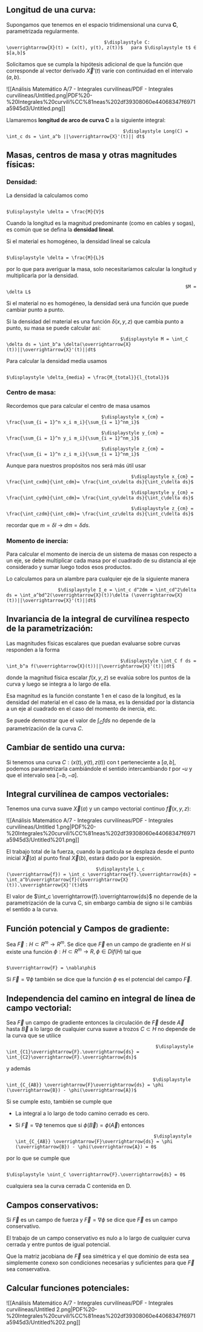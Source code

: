 ## Longitud de una curva:

Supongamos que tenemos en el espacio tridimensional una curva **C**, parametrizada regularmente.

                                        $\displaystyle C: \overrightarrow{X}(t) = (x(t), y(t), z(t))$   para $\displaystyle t$ ∈ $[a,b]$

Solicitamos que se cumpla la hipótesis adicional de que la función que corresponde al vector derivado $\displaystyle \overrightarrow{X}'(t)$ varíe con continuidad en el intervalo $(a,b)$.

![[Análisis Matemático A/7 - Integrales curvilíneas/PDF - Integrales curvilíneas/Untitled.png|PDF%20-%20Integrales%20curvili%CC%81neas%202df39308060e44068347f6971a5945d3/Untitled.png]]

Llamaremos **longitud de arco de curva C** a la siguiente integral:

                                               $\displaystyle Long(C) = \int_c ds = \int_a^b ||\overrightarrow{X}'(t)|| dt$

## Masas, centros de masa y otras magnitudes físicas:

### Densidad:

La densidad la calculamos como

                                                                      $\displaystyle \delta = \frac{M}{V}$

Cuando la longitud es la magnitud predominante (como en cables y sogas), es común que se defina la **densidad lineal**.

Si el material es homogéneo, la densidad lineal se calcula 

                                                                      $\displaystyle \delta = \frac{M}{L}$

por lo que para averiguar la masa, solo necesitaríamos calcular la longitud y multiplicarla por la densidad.

                                                                      $M = \delta L$

Si el material no es homogéneo, la densidad será una función que puede cambiar punto a punto.

Si la densidad del material es una función $\delta(x, y, z)$ que cambia punto a punto, su masa se puede calcular así:

                                              $\displaystyle M = \int_C \delta ds = \int_b^a \delta(\overrightarrow{X}(t))||\overrightarrow{X}'(t)||dt$

Para calcular la densidad media usamos

                                                               $\displaystyle \delta_{media} = \frac{M_{total}}{l_{total}}$

### Centro de masa:

Recordemos que para calcular el centro de masa usamos

                                       $\displaystyle x_{cm} = \frac{\sum_{i = 1}^n x_i m_i}{\sum_{i = 1}^nm_i}$

                                       $\displaystyle y_{cm} = \frac{\sum_{i = 1}^n y_i m_i}{\sum_{i = 1}^nm_i}$

                                       $\displaystyle z_{cm} = \frac{\sum_{i = 1}^n z_i m_i}{\sum_{i = 1}^nm_i}$

Aunque para nuestros propósitos nos será más útil usar 

                                                  $\displaystyle x_{cm} = \frac{\int_cxdm}{\int_cdm}= \frac{\int_cx\delta ds}{\int_c\delta ds}$

                                                  $\displaystyle y_{cm} = \frac{\int_cydm}{\int_cdm}= \frac{\int_cy\delta ds}{\int_c\delta ds}$

                                                  $\displaystyle z_{cm} = \frac{\int_czdm}{\int_cdm}= \frac{\int_cz\delta ds}{\int_c\delta ds}$

recordar que $m = \delta l$ → $dm = \delta ds$.

### Momento de inercia:

Para calcular el momento de inercia de un sistema de masas con respecto a un eje, se debe multiplicar cada masa por el cuadrado de su distancia al eje considerado y sumar luego todos esos productos. 

Lo calculamos para un alambre para cualquier eje de la siguiente manera

                       $\displaystyle I_e = \int_c d^2dm = \int_cd^2\delta ds = \int_a^bd^2(\overrightarrow{X}(t))\delta (\overrightarrow{X}(t))||\overrightarrow{X}'(t)||dt$ 

## Invariancia de la integral de curvilínea respecto de la parametrización:

Las magnitudes físicas escalares que puedan evaluarse sobre curvas responden a la forma

                                              $\displaystyle \int_C f ds = \int_b^a f(\overrightarrow{X}(t))||\overrightarrow{X}'(t)||dt$

donde la magnitud física escalar $f(x, y, z)$ se evalúa sobre los puntos de la curva y luego se integra  a lo largo de ella.

Esa magnitud es la función constante 1 en el caso de la longitud, es la densidad del material en el caso de la masa, es la densidad por la distancia a un eje al cuadrado en el caso del momento de inercia, etc.

Se puede demostrar que el valor de  $\int_C f ds$ no depende de la parametrización de la curva $C$.

## Cambiar de sentido una curva:

Si tenemos una curva  $C :(x(t), y(t), z(t))$ con t perteneciente a $[a,b]$, podemos parametrizarla cambiándole el sentido intercambiando $t$ por **-**$u$ y que el intervalo sea $[-b,-a]$.

## Integral curvilínea de campos vectoriales:

Tenemos una curva suave $\overrightarrow{X}(a)$  y un campo vectorial continuo $\overrightarrow{f} (x, y, z)$: 

![[Análisis Matemático A/7 - Integrales curvilíneas/PDF - Integrales curvilíneas/Untitled 1.png|PDF%20-%20Integrales%20curvili%CC%81neas%202df39308060e44068347f6971a5945d3/Untitled%201.png]]

El trabajo total de la fuerza, cuando la partícula se desplaza desde el punto inicial $\overrightarrow{X}(a)$ al punto final $\overrightarrow{X}(b)$, estará dado por la expresión.

                                     $\displaystyle L_c (\overrightarrow{f}) = \int_c \overrightarrow{f}.\overrightarrow{ds} = \int_a^b\overrightarrow{f}(\overrightarrow{X}(t)).\overrightarrow{X}'(t)dt$

El valor de  $\int_c \overrightarrow{f}.\overrightarrow{ds}$ no depende de la parametrización de la curva C, sin embargo cambia de signo si le cambiás el sentido a la curva.

## Función potencial y Campos de gradiente:

Sea $\overrightarrow{F}: H \subset R^{m} \to R^m$. Se dice que $\overrightarrow{F}$ en un campo de gradiente en $H$ si existe una función $\phi: H \subset R^{m} \to R, \phi \in Dif(H)$ tal que

                                                                         $\overrightarrow{F} = \nabla\phi$

Si $\overrightarrow{F} = \nabla\phi$ también se dice que la función $\phi$ es el potencial del campo $\overrightarrow{F}$.

## Independencia del camino en integral de línea de campo vectorial:

Sea $\overrightarrow{F}$ un campo de gradiente entonces la circulación de $\overrightarrow{F}$ desde $\overrightarrow{A}$ hasta $\overrightarrow{B}$ a lo largo de cualquier curva suave a trozos $C \subset H$ no depende de la curva que se utilice

                                                           $\displaystyle \int_{C1}\overrightarrow{F}.\overrightarrow{ds} = \int_{C2}\overrightarrow{F}.\overrightarrow{ds}$

 y además

                                                          $\displaystyle \int_{C_{AB}} \overrightarrow{F}\overrightarrow{ds} = \phi (\overrightarrow{B}) - \phi(\overrightarrow{A})$

Si se cumple esto, también se cumple que

- La integral a lo largo de todo camino cerrado es cero.
- Si $\overrightarrow{F} = \nabla \phi$ tenemos que si $\phi(\overrightarrow{B}) = \phi(\overrightarrow{A})$ entonces

                                                         $\displaystyle \int_{C_{AB}} \overrightarrow{F}\overrightarrow{ds} = \phi (\overrightarrow{B}) - \phi(\overrightarrow{A}) = 0$

por lo que se cumple que 

                                                                 $\displaystyle \oint_C \overrightarrow{F}.\overrightarrow{ds} = 0$

cualquiera sea la curva cerrada C contenida en D.

## Campos conservativos:

Si $\overrightarrow{F}$ es un campo de fuerza y $\overrightarrow{F} = \nabla\phi$ se dice que $\overrightarrow{F}$ es un campo conservativo.

El trabajo de un campo conservativo es nulo a lo largo de cualquier curva cerrada y entre puntos de igual potencial.

Que la matriz jacobiana de $\overrightarrow{F}$  sea simétrica y el que dominio de esta sea simplemente conexo son condiciones necesarias y suficientes para que $\overrightarrow{F}$  sea conservativa.

## Calcular funciones potenciales:

![[Análisis Matemático A/7 - Integrales curvilíneas/PDF - Integrales curvilíneas/Untitled 2.png|PDF%20-%20Integrales%20curvili%CC%81neas%202df39308060e44068347f6971a5945d3/Untitled%202.png]]